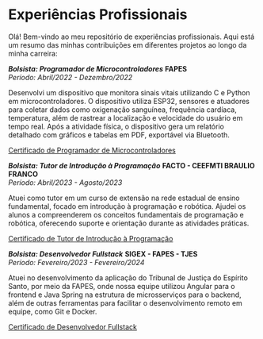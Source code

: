 # Experiências Profissionais

Olá! Bem-vindo ao meu repositório de experiências profissionais. Aqui está um resumo das minhas contribuições em diferentes projetos ao longo da minha carreira:

***Bolsista: Programador de Microcontroladores***
**FAPES**  
*Período: Abril/2022 - Dezembro/2022*

Desenvolvi um dispositivo que monitora sinais vitais utilizando C e Python em microcontroladores. O dispositivo utiliza ESP32, sensores e atuadores para coletar dados como oxigenação sanguínea, frequência cardíaca, temperatura, além de rastrear a localização e velocidade do usuário em tempo real. Após a atividade física, o dispositivo gera um relatório detalhado com gráficos e tabelas em PDF, exportável via Bluetooth.

[Certificado de Programador de Microcontroladores](https://github.com/joaogabrielbz/Experiencias/tree/main/Bolsista%20-%20desenvolvedor%20de%20microcontroladores/Certificado.pdf)


***Bolsista: Tutor de Introdução à Programação***
**FACTO - CEEFMTI BRAULIO FRANCO**  
*Período: Abril/2023 - Agosto/2023*

Atuei como tutor em um curso de extensão na rede estadual de ensino fundamental, focado em introdução à programação e robótica. Ajudei os alunos a compreenderem os conceitos fundamentais de programação e robótica, oferecendo suporte e orientação durante as atividades práticas.

[Certificado de Tutor de Introdução à Programação](https://github.com/joaogabrielbz/Experiencias/tree/main/Bolsista%20-%20tutor%20de%20introdução%20a%20programacao/Certificado.pdf)


***Bolsista: Desenvolvedor Fullstack***
**SIGEX - FAPES - TJES**  
*Período: Fevereiro/2023 - Fevereiro/2024*

Atuei no desenvolvimento da aplicação do Tribunal de Justiça do Espírito Santo, por meio da FAPES, onde nossa equipe utilizou Angular para o frontend e Java Spring na estrutura de microsserviços para o backend, além de outras ferramentas para facilitar o desenvolvimento remoto em equipe, como Git e Docker.

[Certificado de Desenvolvedor Fullstack](https://github.com/joaogabrielbz/Experiencias/blob/main/Bolsista%20-%20desenvolvedor%20TJES/Declaracao.pdf)
